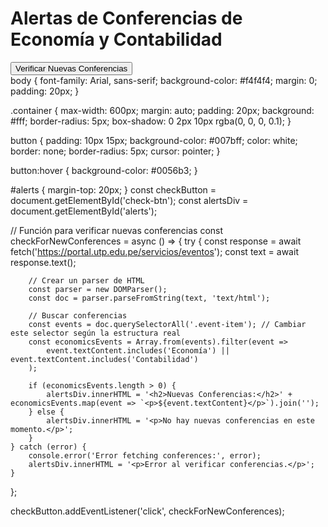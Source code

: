 <!DOCTYPE html>
<html lang="es">
<head>
    <meta charset="UTF-8">
    <meta name="viewport" content="width=device-width, initial-scale=1.0">
    <title>Alertas de Conferencias</title>
    <link rel="stylesheet" href="styles.css">
</head>
<body>
    <div class="container">
        <h1>Alertas de Conferencias de Economía y Contabilidad</h1>
        <button id="check-btn">Verificar Nuevas Conferencias</button>
        <div id="alerts"></div>
    </div>
    <script src="script.js"></script>
</body>
</html>
body {
    font-family: Arial, sans-serif;
    background-color: #f4f4f4;
    margin: 0;
    padding: 20px;
}

.container {
    max-width: 600px;
    margin: auto;
    padding: 20px;
    background: #fff;
    border-radius: 5px;
    box-shadow: 0 2px 10px rgba(0, 0, 0, 0.1);
}

button {
    padding: 10px 15px;
    background-color: #007bff;
    color: white;
    border: none;
    border-radius: 5px;
    cursor: pointer;
}

button:hover {
    background-color: #0056b3;
}

#alerts {
    margin-top: 20px;
}
const checkButton = document.getElementById('check-btn');
const alertsDiv = document.getElementById('alerts');

// Función para verificar nuevas conferencias
const checkForNewConferences = async () => {
    try {
        const response = await fetch('https://portal.utp.edu.pe/servicios/eventos');
        const text = await response.text();
        
        // Crear un parser de HTML
        const parser = new DOMParser();
        const doc = parser.parseFromString(text, 'text/html');
        
        // Buscar conferencias
        const events = doc.querySelectorAll('.event-item'); // Cambiar este selector según la estructura real
        const economicsEvents = Array.from(events).filter(event => 
            event.textContent.includes('Economía') || event.textContent.includes('Contabilidad')
        );

        if (economicsEvents.length > 0) {
            alertsDiv.innerHTML = '<h2>Nuevas Conferencias:</h2>' + economicsEvents.map(event => `<p>${event.textContent}</p>`).join('');
        } else {
            alertsDiv.innerHTML = '<p>No hay nuevas conferencias en este momento.</p>';
        }
    } catch (error) {
        console.error('Error fetching conferences:', error);
        alertsDiv.innerHTML = '<p>Error al verificar conferencias.</p>';
    }
};

checkButton.addEventListener('click', checkForNewConferences);
